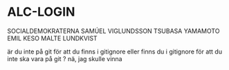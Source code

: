 # ALC-LOGIN
SOCIALDEMOKRATERNA
SAMÚEL VIGLUNDSSON TSUBASA YAMAMOTO
EMIL KESO
MALTE LUNDKVIST

är du inte på git för att du finns i gitignore eller finns du i gitignore för att du inte ska vara på git ?
nä, jag skulle vinna